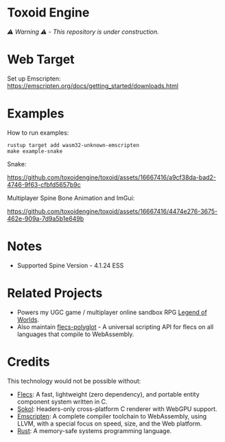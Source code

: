 # Toxoid Engine
*⚠️ Warning ⚠️ - This repository is under construction.*


# Web Target
Set up Emscripten: https://emscripten.org/docs/getting_started/downloads.html

# Examples
How to run examples:
```
rustup target add wasm32-unknown-emscripten
make example-snake
```

Snake:

https://github.com/toxoidengine/toxoid/assets/16667416/a9cf38da-bad2-4746-9f63-cfbfd5657b9c

Multiplayer Spine Bone Animation and ImGui:

https://github.com/toxoidengine/toxoid/assets/16667416/4474e276-3675-462e-909a-7d9a5b1e649b

# Notes
- Supported Spine Version - 4.1.24 ESS

# Related Projects
- Powers my UGC game / multiplayer online sandbox RPG [Legend of Worlds](http://legendofworlds.com/).
- Also maintain [flecs-polyglot](https://github.com/flecs-hub/flecs-polyglot) - A universal scripting API for flecs on all languages that compile to WebAssembly.


# Credits
This technology would not be possible without:
- [Flecs](https://github.com/SanderMertens/flecs): A fast, lightweight (zero dependency), and portable entity component system written in C.
- [Sokol](https://github.com/floooh/sokol): Headers-only cross-platform C renderer with WebGPU support.
- [Emscripten](https://github.com/emscripten-core/emsdk): A complete compiler toolchain to WebAssembly, using LLVM, with a special focus on speed, size, and the Web platform.
- [Rust](https://www.rust-lang.org/): A memory-safe systems programming language. 
